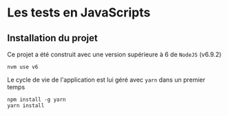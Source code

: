 # Les tests en JavaScripts 

## Installation du projet

Ce projet a été construit avec une version supérieure à 6 de `NodeJS` (v6.9.2)
```
nvm use v6
```

Le cycle de vie de l'application est lui géré avec `yarn` dans un premier temps
```
npm install -g yarn
yarn install
```

